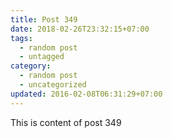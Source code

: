 ```yaml
---
title: Post 349
date: 2018-02-26T23:32:15+07:00
tags:
  - random post
  - untagged
category:
  - random post
  - uncategorized
updated: 2016-02-08T06:31:29+07:00
---
```

This is content of post 349